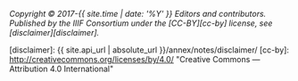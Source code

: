 _Copyright © 2017-{{ site.time | date: '%Y' }} Editors and contributors. Published by the IIIF Consortium under the [CC-BY][cc-by] license, see [disclaimer][disclaimer]._

[disclaimer]: {{ site.api_url | absolute_url }}/annex/notes/disclaimer/
[cc-by]: http://creativecommons.org/licenses/by/4.0/ "Creative Commons &mdash; Attribution 4.0 International"
